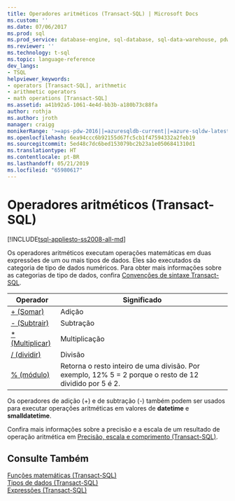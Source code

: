 ```yaml
---
title: Operadores aritméticos (Transact-SQL) | Microsoft Docs
ms.custom: ''
ms.date: 07/06/2017
ms.prod: sql
ms.prod_service: database-engine, sql-database, sql-data-warehouse, pdw
ms.reviewer: ''
ms.technology: t-sql
ms.topic: language-reference
dev_langs:
- TSQL
helpviewer_keywords:
- operators [Transact-SQL], arithmetic
- arithmetic operators
- math operations [Transact-SQL]
ms.assetid: a41b92a5-1061-4e4d-bb3b-a180b73c88fa
author: rothja
ms.author: jroth
manager: craigg
monikerRange: '>=aps-pdw-2016||=azuresqldb-current||=azure-sqldw-latest||>=sql-server-2016||=sqlallproducts-allversions||>=sql-server-linux-2017||=azuresqldb-mi-current'
ms.openlocfilehash: 6ea94ccc6b92155d67fc5cb1f47594332a2feb19
ms.sourcegitcommit: 5ed48c7dc6bed153079bc2b23a1e0506841310d1
ms.translationtype: HT
ms.contentlocale: pt-BR
ms.lasthandoff: 05/21/2019
ms.locfileid: "65980617"
---
```

# <a name="arithmetic-operators-transact-sql"></a>Operadores aritméticos (Transact-SQL)
[!INCLUDE[tsql-appliesto-ss2008-all-md](../../includes/tsql-appliesto-ss2008-all-md.md)]

Os operadores aritméticos executam operações matemáticas em duas expressões de um ou mais tipos de dados. Eles são executados da categoria de tipo de dados numéricos. Para obter mais informações sobre as categorias de tipo de dados, confira [Convenções de sintaxe Transact-SQL](../../t-sql/language-elements/transact-sql-syntax-conventions-transact-sql.md).  
  
|Operador|Significado|  
|--------------|-------------|  
|[+ (Somar)](../../t-sql/language-elements/add-transact-sql.md)|Adição|  
|[- (Subtrair)](../../t-sql/language-elements/subtract-transact-sql.md)|Subtração|  
|[* (Multiplicar)](../../t-sql/language-elements/multiply-transact-sql.md)|Multiplicação|  
|[/ (dividir)](../../t-sql/language-elements/divide-transact-sql.md)|Divisão|  
|[% (módulo)](../../t-sql/language-elements/modulo-transact-sql.md)|Retorna o resto inteiro de uma divisão. Por exemplo, 12% 5 = 2 porque o resto de 12 dividido por 5 é 2.|  
  
Os operadores de adição (+) e de subtração (-) também podem ser usados para executar operações aritméticas em valores de **datetime** e **smalldatetime**.  
  
Confira mais informações sobre a precisão e a escala de um resultado de operação aritmética em [Precisão, escala e comprimento &#40;Transact-SQL&#41;](../../t-sql/data-types/precision-scale-and-length-transact-sql.md).  
  
## <a name="see-also"></a>Consulte Também  
[Funções matemáticas &#40;Transact-SQL&#41;](../../t-sql/functions/mathematical-functions-transact-sql.md)   
[Tipos de dados &#40;Transact-SQL&#41;](../../t-sql/data-types/data-types-transact-sql.md)   
[Expressões &#40;Transact-SQL&#41;](../../t-sql/language-elements/expressions-transact-sql.md)  
  
  
